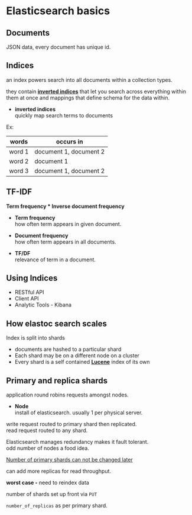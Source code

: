 # Elasticsearch basics

## Documents

JSON data, every document has unique id.

## Indices

an index powers search into all documents within a collection types.

they contain **<ins>inverted indices</ins>** that let you search across everything within them at once and mappings that define schema for the data within.

- **inverted indices**  
  quickly map search terms to documents

Ex:

| words  | occurs in              |
| ------ | ---------------------- |
| word 1 | document 1, document 2 |
| word 2 | document 1             |
| word 3 | document 1, document 2 |

## TF-IDF

**Term frequency \* Inverse document frequency**

- **Term frequency**  
  how often term appears in given document.

- **Document frequency**  
  how often term appears in all documents.

- **TF/DF**  
  relevance of term in a document.

## Using Indices

- RESTful API
- Client API
- Analytic Tools - Kibana

## How elastoc search scales

Index is split into shards

- documents are hashed to a particular shard
- Each shard may be on a different node on a cluster
- Every shard is a self contained <ins>**Lucene**</ins> index of its own

## Primary and replica shards

application round robins requests amongst nodes.

- **Node**  
  install of elasticsearch. usually 1 per physical server.

write request routed to primary shard then replicated.  
read request routed to any shard.

Elasticsearch manages redundancy makes it fault tolerant.  
odd number of nodes a food idea.

<ins>Number of primary shards can not be changed later</ins>

can add more replicas for read throughput.

**worst case -** need to reindex data

number of shards set up front via `PUT`

`number_of_replicas` as per primary shard.
